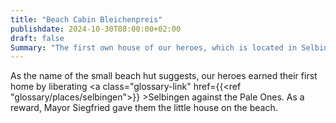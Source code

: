 ```yaml
---
title: "Beach Cabin Bleichenpreis"
publishdate: 2024-10-30T08:00:00+02:00
draft: false
Summary: "The first own house of our heroes, which is located in Selbingen directly at the Selbig lake."
---
```


As the name of the small beach hut suggests, our heroes earned their first home by liberating <a class="glossary-link" href={{<ref "glossary/places/selbingen">}} >Selbingen</a> against the Pale Ones. As a reward, Mayor Siegfried gave them the little house on the beach.

